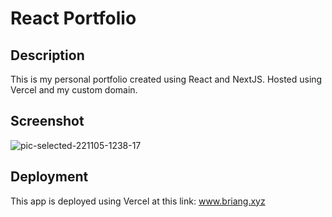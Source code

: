 # React Portfolio

## Description
This is my personal portfolio created using React and NextJS. Hosted using Vercel and my custom domain.

## Screenshot
![pic-selected-221105-1238-17](https://user-images.githubusercontent.com/39035211/200131355-17861f86-477b-4eae-94d3-e3db94166f73.png)

## Deployment
This app is deployed using Vercel at this link: www.briang.xyz
